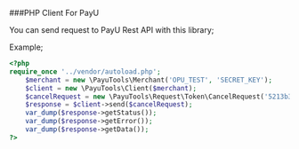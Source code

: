 ###PHP Client For PayU

You can send request to PayU Rest API with this library;

Example;
```php
<?php
require_once '../vendor/autoload.php';
    $merchant = new \PayuTools\Merchant('OPU_TEST', 'SECRET_KEY');
    $client = new \PayuTools\Client($merchant);
    $cancelRequest = new \PayuTools\Request\Token\CancelRequest('5213b33bad3c07e87e8f032c94452bdc', 'Token cancelled');
    $response = $client->send($cancelRequest);
    var_dump($response->getStatus());
    var_dump($response->getError());
    var_dump($response->getData());
?>
```
